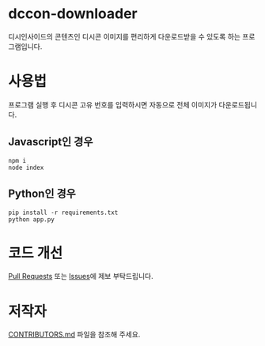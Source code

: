 # dccon-downloader
디시인사이드의 콘텐츠인 디시콘 이미지를 편리하게 다운로드받을 수 있도록 하는 프로그램입니다.

# 사용법
프로그램 실행 후 디시콘 고유 번호를 입력하시면 자동으로 전체 이미지가 다운로드됩니다.

## Javascript인 경우
```
npm i
node index
```

## Python인 경우
```
pip install -r requirements.txt
python app.py
```

# 코드 개선
[Pull Requests](./pulls) 또는 [Issues](./issues)에 제보 부탁드립니다.

# 저작자
[CONTRIBUTORS.md](CONTRIBUTORS.md) 파일을 참조해 주세요.
